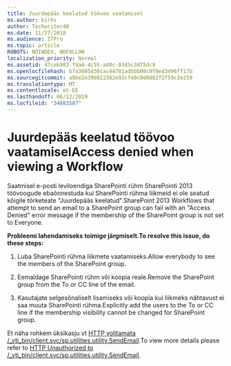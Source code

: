 ```yaml
---
title: Juurdepääs keelatud töövoo vaatamisel
ms.author: kirks
author: Techwriter40
ms.date: 11/27/2018
ms.audience: ITPro
ms.topic: article
ROBOTS: NOINDEX, NOFOLLOW
localization_priority: Normal
ms.assetid: 47ceb983-f9a4-4c55-a40c-03d5c3d75dc9
ms.openlocfilehash: b7a3805d30cac44781adbbb00c0f0ed3496ff17b
ms.sourcegitcommit: a9be2e396022382e92cf40c0d0d82f2f59c2e259
ms.translationtype: MT
ms.contentlocale: et-EE
ms.lasthandoff: 06/12/2019
ms.locfileid: "34883587"
---
```

# <a name="access-denied-when-viewing-a-workflow"></a><span data-ttu-id="ee924-102">Juurdepääs keelatud töövoo vaatamisel</span><span class="sxs-lookup"><span data-stu-id="ee924-102">Access denied when viewing a Workflow</span></span>

<span data-ttu-id="ee924-103">Saatmisel e-posti leviloendiga SharePointi rühm SharePointi 2013 töövoogude ebaõnnestuda kui SharePointi rühma liikmeid ei ole seatud kõigile tõrketeate "Juurdepääs keelatud".</span><span class="sxs-lookup"><span data-stu-id="ee924-103">SharePoint 2013 Workflows that attempt to send an email to a SharePoint group can fail with an "Access Denied" error message if the membership of the SharePoint group is not set to Everyone.</span></span>
  
 <span data-ttu-id="ee924-104">**Probleemi lahendamiseks toimige järgmiselt.**</span><span class="sxs-lookup"><span data-stu-id="ee924-104">**To resolve this issue, do these steps:**</span></span>
  
 1. <span data-ttu-id="ee924-105">Luba SharePointi rühma liikmete vaatamiseks.</span><span class="sxs-lookup"><span data-stu-id="ee924-105">Allow everybody to see the members of the SharePoint group.</span></span>
  
 2. <span data-ttu-id="ee924-106">Eemaldage SharePointi rühm või koopia reale.</span><span class="sxs-lookup"><span data-stu-id="ee924-106">Remove the SharePoint group from the To or CC line of the email.</span></span>
  
 3. <span data-ttu-id="ee924-107">Kasutajate selgesõnaliselt lisamiseks või koopia kui liikmeks nähtavust ei saa muuta SharePointi rühma.</span><span class="sxs-lookup"><span data-stu-id="ee924-107">Explicitly add the users to the To or CC line if the membership visibility cannot be changed for SharePoint group.</span></span>
  
<span data-ttu-id="ee924-108">Et näha rohkem üksikasju vt [HTTP volitamata /_vti_bin/client.svc/sp.utilities.utility.SendEmail](https://go.microsoft.com/fwlink/?linkid=2044694&amp;clcid=0x409).</span><span class="sxs-lookup"><span data-stu-id="ee924-108">To view more details please refer to [HTTP Unauthorized to /_vti_bin/client.svc/sp.utilities.utility.SendEmail](https://go.microsoft.com/fwlink/?linkid=2044694&amp;clcid=0x409).</span></span>
  